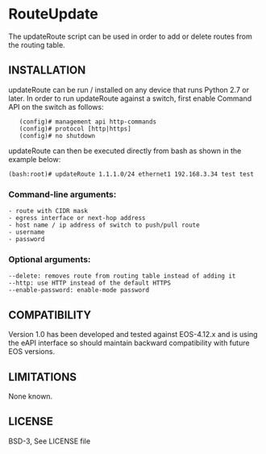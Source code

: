 RouteUpdate
===========
The updateRoute script can be used in order to add or delete
routes from the routing table.

## INSTALLATION 
updateRoute can be run / installed on any device that runs
Python 2.7 or later. In order to run updateRoute against a
switch, first enable Command API on the switch as follows:

```
   (config)# management api http-commands
   (config)# protocol [http|https]
   (config)# no shutdown
```

updateRoute can then be executed directly from bash as shown in
the example below:

```
(bash:root)# updateRoute 1.1.1.0/24 ethernet1 192.168.3.34 test test
```
### Command-line arguments:
```
- route with CIDR mask
- egress interface or next-hop address
- host name / ip address of switch to push/pull route
- username
- password
```

### Optional arguments:
```
--delete: removes route from routing table instead of adding it
--http: use HTTP instead of the default HTTPS
--enable-password: enable-mode password
```

## COMPATIBILITY
Version 1.0 has been developed and tested against EOS-4.12.x and is using 
the eAPI interface so should maintain backward compatibility with future
EOS versions.

## LIMITATIONS
None known.
    
## LICENSE
BSD-3, See LICENSE file
